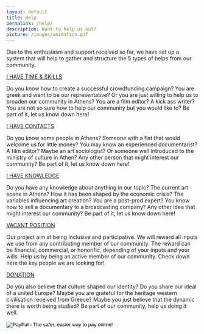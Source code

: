 ```yaml
---
layout: default
title: Help
permalink: /help/
description: Want to help us out?
picture: /images/animation.gif
---
```

<div class="container">
  <div class="row">
    <div class="col-xs-12 col-lg-8 col-lg-offset-2">
    <div class="help-intro">
      <p>
        Due to the enthusiasm and support received so far, we have set up a system that will help to gather and structure the 5 types of helps from our community. 
      </p>
      </div>
    </div>
    <div class="col-xs-12 col-lg-4">
      <div class="help-item">
        <a href="https://goo.gl/forms/KrF76rTUqlX6dcJw2" class="btn-odyssey">I HAVE TIME & SKILLS</a>
        <p>
          Do you know how to create a successful crowdfunding campaign? You are greek and want to be our representative? Or you are just willing to help us to broaden our community in Athens? You are a film editor? A kick ass writer? You are not so sure how to help our community but you would like to? Be part of it, let us know down here!
        </p>
      </div>
    </div>
    <div class="col-xs-12 col-lg-4">
      <div class="help-item">
        <a href="https://goo.gl/forms/haIKOQ2JwLobbZK53" class="btn-odyssey">I HAVE CONTACTS</a>
        <p>
          Do you know some people in Athens? Someone with a flat that would welcome us for little money? You may know an experienced documentarist? A film editor? Maybe an art sociologist? Or someone well introduced to the ministry of culture in Athen? Any other person that might interest our community? Be part of it, let us know down here! 
        </p>
      </div>
    </div>
    <div class="col-xs-12 col-lg-4">
      <div class="help-item">
        <a href="https://goo.gl/forms/WEThoO6djQCeqLJQ2" class="btn-odyssey">I HAVE KNOWLEDGE</a>
        <p>
          Do you have any knowledge about anything in our topic? The current art scene in Athens? How it has been shaped by the economic crisis? The variables influencing art creation? You are a post-prod expert? You know how to sell a documentary to a broadcasting company? Any other idea that might interest our community? Be part of it, let us know down here! 
        </p>
      </div>
    </div>
  </div>
  <div class="row">
    <div class="col-xs-12 col-lg-4 col-lg-offset-2">
      <div class="help-item">
        <a href="https://docs.google.com/document/d/1ImulktApLuYfmgs_aAUE3rBtHCaL8r0qTYiJY0wKcmw/edit?usp=sharing" class="btn-odyssey">
          VACANT POSITION
        </a>
        <p>
          Our project aim at being inclusive and participative. We will reward all inputs we use from any contributing member of our community. The reward can be financial, commercial, or honorific, depending of your inputs and your wills. Help us by being an active member of our community. Check down here the key people we are looking for!
        </p>
      </div>
    </div>
    <div class="col-xs-12 col-lg-4">
      <div class="help-item">
        <a href="https://docs.google.com/document/d/1H64OZ_FEoifrX5KaP3xr6Gmwva9uKCGWoOEub_FCskc/edit?usp=sharing" class="btn-odyssey">
          DONATION
        </a>
        <p>
        Do you also believe that culture shaped our identity? Do you share our ideal of a united Europe? Maybe you are grateful for the heritage western civilisation received from Greece? Maybe you just believe that the dynamic there is worth being studied? Be part of our community, help us doing it well.
       </p>
       <form action="https://www.paypal.com/cgi-bin/webscr" method="post" target="_top">
        <input type="hidden" name="cmd" value="_s-xclick">
        <input type="hidden" name="hosted_button_id" value="LBC3G2BHXUAES">
        <input type="image" src="https://www.paypalobjects.com/en_US/BE/i/btn/btn_donateCC_LG.gif" border="0" name="submit" alt="PayPal - The safer, easier way to pay online!">
        <img alt="" border="0" src="https://www.paypalobjects.com/en_US/i/scr/pixel.gif" width="1" height="1">
      </form>
    </div>
  </div>
</div>
</div>
